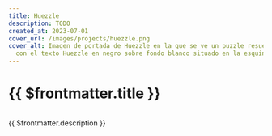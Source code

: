 ```yaml
---
title: Huezzle
description: TODO
created_at: 2023-07-01
cover_url: /images/projects/huezzle.png
cover_alt: Imagen de portada de Huezzle en la que se ve un puzzle resuelto de tonos purpuras y naranjas
  con el texto Huezzle en negro sobre fondo blanco situado en la esquina superior izquierda
---
```


# {{ $frontmatter.title }}

<img :src="$frontmatter.cover_url" :alt="$frontmatter.cover_alt">

{{ $frontmatter.description }}

